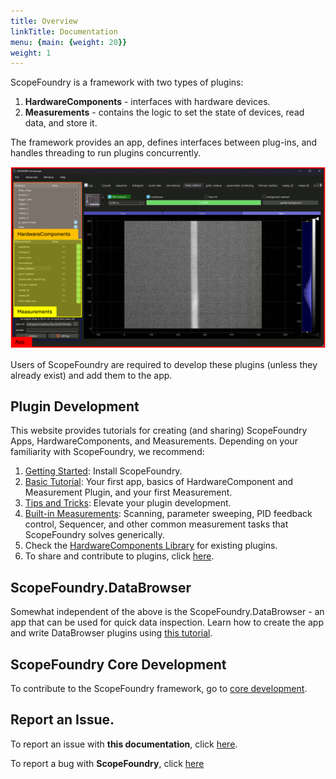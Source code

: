 ```yaml
---
title: Overview
linkTitle: Documentation
menu: {main: {weight: 20}}
weight: 1
---
```


[getting_started_docs]:/docs/1_getting-started/
[tools_tutorials]:/docs/11_tools-tutorials/
[tips-and-tricks]:/docs/30_tips-and-tricks/
[built-in]:/docs/20_built-in-measurements/
[development]:/docs/100_development-environment/
[sharing_hws]:/docs/200_hardware-sharing/
[301_existing-hardware-components]:/docs/301_existing-hardware-components/
[core-development]:/docs/1000_core-development/
[DataBrowser-tutorials]:/docs/12_databrowser-tutorials/

ScopeFoundry is a framework with two types of plugins:

1. **HardwareComponents** - interfaces with hardware devices.
2. **Measurements** - contains the logic to set the state of devices, read data, and store it.

The framework provides an app, defines interfaces between plug-ins, and handles threading to run plugins concurrently.

![overview](overview.png)

Users of ScopeFoundry are required to develop these plugins (unless they already exist) and add them to the app.



## Plugin Development

This website provides tutorials for creating (and sharing) ScopeFoundry Apps, HardwareComponents, and Measurements. Depending on your familiarity with ScopeFoundry, we recommend:

1. [Getting Started][getting_started_docs]: Install ScopeFoundry.
2. [Basic Tutorial][tools_tutorials]: Your first app, basics of HardwareComponent and Measurement Plugin, and your first Measurement.
3. [Tips and Tricks][tips-and-tricks]: Elevate your plugin development.
4. [Built-in Measurements][built-in]: Scanning, parameter sweeping, PID feedback control, Sequencer, and other common measurement tasks that ScopeFoundry solves generically.
5. Check the [HardwareComponents Library][301_existing-hardware-components] for existing plugins.
6. To share and contribute to plugins, click [here][sharing_hws].

## ScopeFoundry.DataBrowser

Somewhat independent of the above is the ScopeFoundry.DataBrowser - an app that can be used for quick data inspection. Learn how to create the app and write DataBrowser plugins using [this tutorial][DataBrowser-tutorials].

## ScopeFoundry Core Development

To contribute to the ScopeFoundry framework, go to [core development][core-development].

## Report an Issue.

To report an issue with **this documentation**, click [here](https://github.com/ScopeFoundry/scopefoundry.github.io/issues).



To report a bug with **ScopeFoundry**, click [here](https://github.com/ScopeFoundry/scopefoundry.github.io/issues)